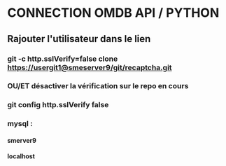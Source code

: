 # CONNECTION OMDB API / PYTHON

## Rajouter l'utilisateur dans le lien

### git -c http.sslVerify=false clone <https://usergit1@smeserver9/git/recaptcha.git>

### OU/ET désactiver la vérification sur le repo en cours

### git config http.sslVerify false

### mysql :

#### smerver9

#### localhost